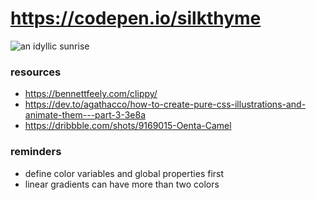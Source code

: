 # https://codepen.io/silkthyme
![an idyllic sunrise](https://user-images.githubusercontent.com/30810316/71612076-95471e00-2b52-11ea-9541-3c9669e5228c.png)
### resources
* https://bennettfeely.com/clippy/
* https://dev.to/agathacco/how-to-create-pure-css-illustrations-and-animate-them---part-3-3e8a
* https://dribbble.com/shots/9169015-Oenta-Camel
### reminders
* define color variables and global properties first
* linear gradients can have more than two colors    